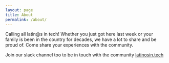 ```yaml
---
layout: page
title: About
permalink: /about/
---
```


Calling all latin@s in tech! Whether you just got here last week or your family is been in the country for decades, 
we have a lot to share and be proud of. Come share your experiences with the community.

Join our slack channel too to be in touch with the community [latinosin.tech](http://latinosin.tech)



